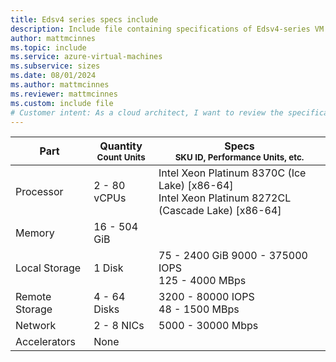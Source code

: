 ```yaml
---
title: Edsv4 series specs include
description: Include file containing specifications of Edsv4-series VM sizes.
author: mattmcinnes
ms.topic: include
ms.service: azure-virtual-machines
ms.subservice: sizes
ms.date: 08/01/2024
ms.author: mattmcinnes
ms.reviewer: mattmcinnes
ms.custom: include file
# Customer intent: As a cloud architect, I want to review the specifications of the Edsv4-series VMs, so that I can select the appropriate sizes to optimize performance for my application's workload requirements.
---
```

| Part | Quantity <br><sup>Count Units | Specs <br><sup>SKU ID, Performance Units, etc.  |
|---|---|---|
| Processor      | 2 - 80 vCPUs     | Intel Xeon Platinum 8370C (Ice Lake) [x86-64] <br>Intel Xeon Platinum 8272CL (Cascade Lake) [x86-64] |
| Memory         | 16 - 504 GiB        |    |
| Local Storage  | 1 Disk         | 75 - 2400 GiB 9000 - 375000 IOPS <br>125 - 4000 MBps |
| Remote Storage | 4 - 64 Disks        | 3200 - 80000 IOPS <br>48 - 1500 MBps |
| Network        | 2 - 8 NICs        | 5000 - 30000 Mbps |
| Accelerators   | None            |     |
